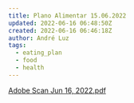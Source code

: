 ```yaml
---
title: Plano Alimentar 15.06.2022
updated: 2022-06-16 06:48:50Z
created: 2022-06-16 06:46:18Z
author: André Luz
tags:
  - eating_plan
  - food
  - health
---
```


[Adobe Scan Jun 16, 2022.pdf](Adobe_Scan_Jun_16__2022.pdf)